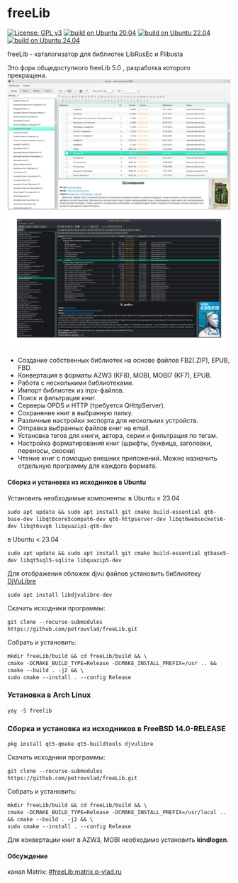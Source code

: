 # freeLib
[![License: GPL v3](https://img.shields.io/badge/License-GPLv3-blue.svg)](https://www.gnu.org/licenses/gpl-3.0)
[![build on Ubuntu 20.04](https://github.com/petrovvlad/freeLib/actions/workflows/build%20on%20Ubuntu%2020.04.yml/badge.svg?branch=master)](https://github.com/petrovvlad/freeLib/actions/workflows/build%20on%20Ubuntu%2020.04.yml)
[![build on Ubuntu 22.04](https://github.com/petrovvlad/freeLib/actions/workflows/build%20on%20Ubuntu%2022.04.yml/badge.svg?branch=master)](https://github.com/petrovvlad/freeLib/actions/workflows/build%20on%20Ubuntu%2022.04.yml)
[![build on Ubuntu 24.04](https://github.com/petrovvlad/freeLib/actions/workflows/build%20on%20Ubuntu%2024.04.yml/badge.svg?branch=master)](https://github.com/petrovvlad/freeLib/actions/workflows/build%20on%20Ubuntu%2024.04.yml)

freeLib - каталогизатор для библиотек LibRusEc и Flibusta

Это форк общедоступного freeLib 5.0 , разработка которого прекращена. 
![screenshot](./doc/screenshot.png#gh-light-mode-only)
![screenshot](./doc/screenshot-dark.png#gh-dark-mode-only)
* Создание собственных библиотек на основе файлов FB2(.ZIP), EPUB, FBD.
* Конвертация в форматы AZW3 (KF8), MOBI, MOBI7 (KF7), EPUB.
* Работа с несколькими библиотеками.
* Импорт библиотек из inpx-файлов.
* Поиск и фильтрация книг.
* Серверы OPDS и HTTP (требуется QHttpServer).
* Сохранение книг в выбранную папку.
* Различные настройки экспорта для нескольких устройств.
* Отправка выбранных файлов книг на email.
* Установка тегов для книги, автора, серии и фильтрация по тегам.
* Настройка форматирования книг (шрифты, буквица, заголовки, переносы, сноски)
* Чтение книг с помощью внешних приложений. Можно назначить отдельную программу для каждого формата.

#### Сборка и установка из исходников в Ubuntu

Установить необходимые компоненты: 
в Ubuntu ≥ 23.04
```
sudo apt update && sudo apt install git cmake build-essential qt6-base-dev libqt6core5compat6-dev qt6-httpserver-dev libqt6websockets6-dev libqt6svg6 libquazip1-qt6-dev
```
в Ubuntu < 23.04
```
sudo apt update && sudo apt install git cmake build-essential qtbase5-dev libqt5sql5-sqlite libquazip5-dev
```
Для отображения обложек djvu файлов установить библиотеку [DjVuLibre](https://djvu.sourceforge.net/)
```
sudo apt install libdjvulibre-dev
```
Скачать исходники программы:
```
git clone --recurse-submodules https://github.com/petrovvlad/freeLib.git
```
Собрать и установить:
```
mkdir freeLib/build && cd freeLib/build && \
cmake -DCMAKE_BUILD_TYPE=Release -DCMAKE_INSTALL_PREFIX=/usr .. && cmake --build . -j2 && \
sudo cmake --install . --config Release
```

### Установка в Arch Linux
```
yay -S freelib
```

### Сборка и установка из исходников в FreeBSD 14.0-RELEASE

```
pkg install qt5-qmake qt5-buildtools djvulibre
```
Скачать исходники программы:
```
git clone --recurse-submodules https://github.com/petrovvlad/freeLib.git
```
Собрать и установить:
```
mkdir freeLib/build && cd freeLib/build && \
cmake -DCMAKE_BUILD_TYPE=Release -DCMAKE_INSTALL_PREFIX=/usr/local .. && cmake --build . -j2 && \
sudo cmake --install . --config Release
```

Для конвертации книг в AZW3, MOBI необходимо установить **kindlegen**.

#### Обсуждение
канал Matrix:  [#freeLib:matrix.p-vlad.ru](https://matrix.to/#/#freeLib:matrix.p-vlad.ru)
